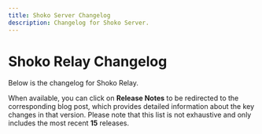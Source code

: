 ```yaml
---
title: Shoko Server Changelog
description: Changelog for Shoko Server.
---
```


# Shoko Relay Changelog

Below is the changelog for Shoko Relay. 

When available, you can click on **Release Notes** to be redirected to the
corresponding blog post, which provides detailed information about the key changes in that version. Please note that
this list is not exhaustive and only includes the most recent **15** releases.

<Changelog filename="shokoRelay" />